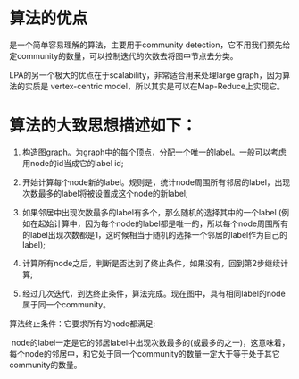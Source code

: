 # 算法的优点

是一个简单容易理解的算法，主要用于community detection，它不用我们预先给定community的数量，可以控制迭代的次数去将图中节点去分类。

LPA的另一个极大的优点在于scalability，非常适合用来处理large graph，因为算法的实质是 vertex-centric model，所以其实是可以在Map-Reduce上实现它。

# 算法的大致思想描述如下：
1. 构造图graph。为graph中的每个顶点，分配一个唯一的label。一般可以考虑用node的id当成它的label id;

2. 开始计算每个node新的label。规则是，统计node周围所有邻居的label，出现次数最多的label将被设置成这个node的新label;

3. 如果邻居中出现次数最多的label有多个，那么随机的选择其中的一个label (例如在起始计算中，因为每个node的label都是唯一的，所以每个node周围所有的label出现次数都是1，这时候相当于随机的选择一个邻居的label作为自己的label);

4. 计算所有node之后，判断是否达到了终止条件，如果没有，回到第2步继续计算;

5. 经过几次迭代，到达终止条件，算法完成。现在图中，具有相同label的node属于同一个community。

算法终止条件：它要求所有的node都满足:

 node的label一定是它的邻居label中出现次数最多的(或最多的之一)，这意味着，每个node的邻居中，和它处于同一个community的数量一定大于等于处于其它community的数量。